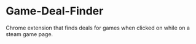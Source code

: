 # Game-Deal-Finder
Chrome extension that finds deals for games when clicked on while on a steam game page.
